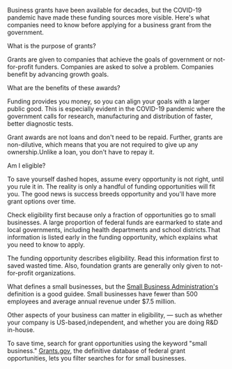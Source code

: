 Business grants have been available for decades, but the COVID-19 pandemic have made these funding sources more visible. Here's what companies need to know before applying for a business grant from the government. 

What is the purpose of grants?

Grants are given to companies that achieve the goals of government or not-for-profit funders. Companies are asked to solve a problem. Companies benefit by advancing growth goals.   

What are the benefits of these awards?
 
Funding provides you money, so you can align your goals with a larger public good. This is especially evident in the COVID-19 pandemic where the government calls for research, manufacturing and distribution of faster, better diagnostic tests. 

Grant awards are not loans and don't need to be repaid. Further, grants are non-dilutive, which means that you are not required to give up any ownership.Unlike a loan, you don't have to repay it. 

Am I eligible?

To save yourself dashed hopes, assume every opportunity is not right, until you rule it in. The reality is only a handful of funding opportunities will fit you. The good news is success breeds opportunity and you'll have more grant options over time. 

Check eligibility first because only a fraction of opportunities go to small businesses. A large proportion of federal funds are earmarked to state and local governments, including health departments and school districts.That information is listed early in the funding opportunity, which explains what you need to know to apply. 

The funding opportunity describes eligibility. Read this information first to saved wasted time.  Also, foundation grants are generally only given to not-for-profit organizations. 

What defines a small businesses, but the [Small Business Administration's](https://www.sba.gov/federal-contracting/contracting-guide/basic-requirements) definition is a good guidee. Small businesses have fewer than 500 employees and average annual revenue under $7.5 million. 

Other aspects of your business can matter in eligibility, &mdash; such as whether your company is US-based,independent, and whether you are doing R&D in-house. 

To save time, search for grant opportunities using the keyword "small business." [Grants.gov](https://grants.gov), the definitive database of federal grant opportunities, lets you filter searches for for small businesses. 

